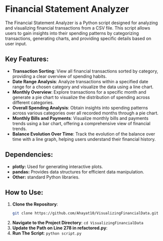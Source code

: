 # Financial Statement Analyzer

The Financial Statement Analyzer is a Python script designed for analyzing and visualizing financial transactions from a CSV file. This script allows users to gain insights into their spending patterns by categorizing transactions, generating charts, and providing specific details based on user input.

## Key Features:

- **Transaction Sorting**: View all financial transactions sorted by category, providing a clear overview of spending habits.
- **Date Range Analysis**: Analyze transactions within a specified date range for a chosen category and visualize the data using a line chart.
- **Monthly Overview**: Explore transactions for a specific month and generate a pie chart to visualize the distribution of spending across different categories.
- **Overall Spending Analysis**: Obtain insights into spending patterns across various categories over all recorded months through a pie chart.
- **Monthly Bills and Payments**: Visualize monthly bills and payments trends using a bar chart, offering a comprehensive view of financial trends.
- **Balance Evolution Over Time**: Track the evolution of the balance over time with a line graph, helping users understand their financial history.

## Dependencies:

- **plotly:** Used for generating interactive plots.
- **pandas:** Provides data structures for efficient data manipulation.
- **Other:** standard Python libraries.

## How to Use:

1. **Clone the Repository**:
   ```bash
   git clone https://github.com/Ahayat10/VisualizingFinancialData.git
2.  **Navigate to the Project Directory**:
   ```cd VisualizingFinancialData```
3. **Update the Path on Line 278 in refactored.py**:
4.  **Run The Script**:
   ```python script.py```



